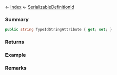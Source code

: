 ← [Index](Api-Index) ← [SerializableDefinitionId](VRage.ObjectBuilders.SerializableDefinitionId)

### Summary

```csharp
public string TypeIdStringAttribute { get; set; }
```

### Returns

### Example

### Remarks

